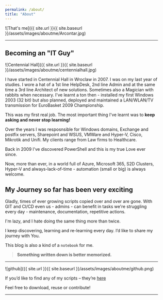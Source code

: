 ```yaml
---
permalink: /about/
title: "About"
---
```


![That's me]({{ site.url }}{{ site.baseurl }}/assets/images/aboutme/Arcontar.jpg)

---
## Becoming an "IT Guy"

![Centennial Hall]({{ site.url }}{{ site.baseurl }}/assets/images/aboutme/centennialhall.jpg)

I have started in Centennial Hall in Wroclaw in 2007. I was on my last year of studies. I wore a hat of a 1st line HelpDesk, 2nd line Admin and at the same time a 3rd line Architect of new solutions. Sometimes also a Magician with rabbits when necessary. I've learnt a ton then - installed my first Windows 2003 (32 bit) but also planned, deployed and maintained a LAN/WLAN/TV transmission for EuroBasket 2009 Championship. 

This was my first real job. The most important thing I've learnt was to **keep asking and never stop learning!**

Over the years I was resposnsible for Windows domains, Exchange and postfix servers, Sharepoint and WSUS, VMWare and Hyper-V, Cisco, Mikrotik and Unifi. My clients range from Law firms to Healthcare.

Back in 2009 I've discovered PowerShell and this is my true Love ever since.

Now, more than ever, in a world full of Azure, Microsoft 365, S2D Clusters, Hyper-V and always-lack-of-time - automation (small or big) is always welcome.

## My Journey so far has been very exciting

Gladly, times of ever growing scripts copied over and over are gone. With GIT and CI/CD even us - admins - can benefit in tasks we're struggling every day - maintenance, documentation, repetitive actions.

I'm lazy, and I hate doing the same thing more than twice.

I keep discovering, learning and re-learning every day.  I’d like to share my journey with You.

This blog is also a kind of a `notebook` for me.

> **Something written down is better memorized.**

---

![github]({{ site.url }}{{ site.baseurl }}/assets/images/aboutme/github.png)

If you’d like to find any of my scripts – they’re [here](https://github.com/mczerniawski)

Feel free to download, reuse or contribute!

---